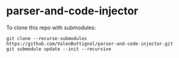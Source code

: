 # parser-and-code-injector

To clone this repo with submodules:
```
git clone --recurse-submodules https://github.com/ValenButtignol/parser-and-code-injector.git
git submodule update --init --recursive
```